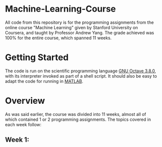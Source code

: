 # Machine-Learning-Course
All code from this repository is for the programming assignments from the online course "Machine Learning" given by Stanford University on Coursera, and taught by Professor Andrew Yang. The grade achieved was 100% for the entire course, which spanned 11 weeks.
# Getting Started
The code is run on the scientific programming language [GNU Octave 3.8.0](https://www.gnu.org/software/octave/), with its interpreter invoked as part of a shell script. It should also be easy to adapt the code for running in [MATLAB](https://www.mathworks.com/products/matlab.html).
# Overview
As was said earlier, the course was divided into 11 weeks, almost all of which contained 1 or 2 programming assignments. The topics covered in each week follow:
## Week 1:

